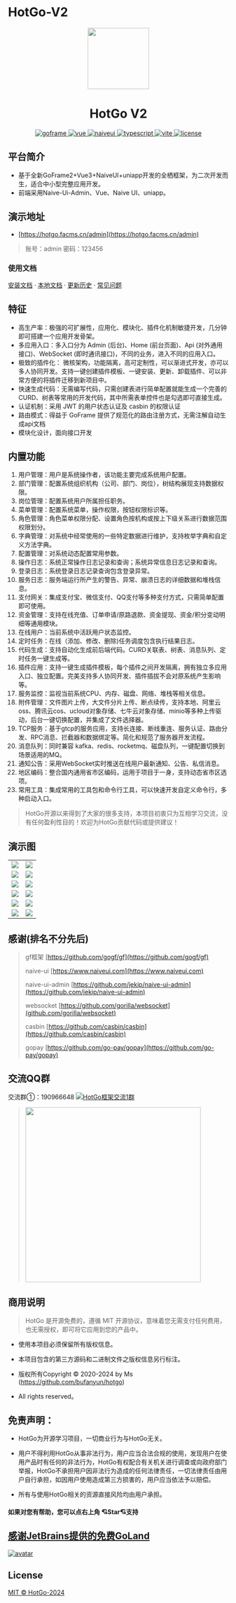 # HotGo-V2
<div align="center">
	<img width="140px" src="https://bufanyun.cn-bj.ufileos.com/hotgo/logo.sig.png">
    <p>
        <h1>HotGo V2</h1>
    </p>
    <p align="center">
        <a href="https://goframe.org/pages/viewpage.action?pageId=1114119" target="_blank">
	        <img src="https://img.shields.io/badge/goframe-2.8-green" alt="goframe">
	    </a>
	    <a href="https://v3.vuejs.org/" target="_blank">
	        <img src="https://img.shields.io/badge/vue.js-vue3.4-green" alt="vue">
	    </a>
	    <a href="https://www.naiveui.com" target="_blank">
	        <img src="https://img.shields.io/badge/naiveui-%3E2.39.0-blue" alt="naiveui">
	    </a>
		<a href="https://www.tslang.cn/" target="_blank">
	        <img src="https://img.shields.io/badge/typescript-%3E4.0.0-blue" alt="typescript">
	    </a>
		<a href="https://vitejs.dev/" target="_blank">
		    <img src="https://img.shields.io/badge/vite-%3E5.4.2-yellow" alt="vite">
		</a>
		<a href="https://github.com/bufanyun/hotgo/blob/v2.0/LICENSE" target="_blank">
		    <img src="https://img.shields.io/badge/license-MIT-success" alt="license">
		</a>
	</p>
</div>


## 平台简介
* 基于全新GoFrame2+Vue3+NaiveUI+uniapp开发的全栖框架，为二次开发而生，适合中小型完整应用开发。
* 前端采用Naive-Ui-Admin、Vue、Naive UI、uniapp。

## 演示地址
-  [https://hotgo.facms.cn/admin](https://hotgo.facms.cn/admin)
>  账号：admin  密码：123456

### 使用文档

[安装文档](docs/guide-zh-CN/start-installation.md) · [本地文档](docs/guide-zh-CN/README.md) · [更新历史](docs/guide-zh-CN/start-update-log.md) · [常见问题](docs/guide-zh-CN/start-issue.md)


## 特征
* 高生产率：极强的可扩展性，应用化、模块化、插件化机制敏捷开发，几分钟即可搭建一个应用开发骨架。
* 多应用入口：多入口分为 Admin (后台)、Home (前台页面)、Api (对外通用接口)、WebSocket (即时通讯接口)，不同的业务，进入不同的应用入口。
* 极致的插件化： 微核架构，功能隔离，高可定制性，可以渐进式开发，亦可以多人协同开发。支持一键创建插件模板、一键安装、更新、卸载插件、可以非常方便的将插件迁移到新项目中。
* 快速生成代码：无需编写代码，只需创建表进行简单配置就能生成一个完善的 CURD、树表等常用的开发代码，其中所需表单控件也是勾选即可直接生成。
* 认证机制：采用 JWT 的用户状态认证及 casbin 的权限认证
* 路由模式：得益于 GoFrame 提供了规范化的路由注册方式，无需注解自动生成api文档
* 模块化设计，面向接口开发


## 内置功能
1. 用户管理：用户是系统操作者，该功能主要完成系统用户配置。
2. 部门管理：配置系统组织机构（公司、部门、岗位），树结构展现支持数据权限。
3. 岗位管理：配置系统用户所属担任职务。
4. 菜单管理：配置系统菜单，操作权限，按钮权限标识等。
5. 角色管理：角色菜单权限分配、设置角色按机构或按上下级关系进行数据范围权限划分。
6. 字典管理：对系统中经常使用的一些特定数据进行维护，支持枚举字典和自定义方法字典。
7. 配置管理：对系统动态配置常用参数。
8. 操作日志：系统正常操作日志记录和查询；系统异常信息日志记录和查询。
9. 登录日志：系统登录日志记录查询包含登录异常。
10. 服务日志：服务端运行所产生的警告、异常、崩溃日志的详细数据和堆栈信息。
11. 支付网关：集成支付宝、微信支付、QQ支付等多种支付方式，只需简单配置即可使用。
12. 资金管理：支持在线充值、订单申请/原路退款、资金提现、资金/积分变动明细等通用模块。
13. 在线用户：当前系统中活跃用户状态监控。
14. 定时任务：在线（添加、修改、删除)任务调度包含执行结果日志。
15. 代码生成：支持自动化生成前后端代码。CURD关联表、树表、消息队列、定时任务一键生成等。
16. 插件应用：支持一键生成插件模板，每个插件之间开发隔离，拥有独立多应用入口、独立配置。完美支持多人协同开发、插件插拔不会对原系统产生影响等。
17. 服务监控：监视当前系统CPU、内存、磁盘、网络、堆栈等相关信息。
18. 附件管理：文件图片上传，大文件分片上传、断点续传，支持本地、阿里云oss、腾讯云cos、ucloud对象存储、七牛云对象存储、minio等多种上传驱动，后台一键切换配置，并集成了文件选择器。
19. TCP服务：基于gtcp的服务应用，支持长连接、断线重连、服务认证、路由分发、RPC消息、拦截器和数据绑定等。简化和规范了服务器开发流程。
20. 消息队列：同时兼容 kafka、redis、rocketmq、磁盘队列，一键配置切换到场景适用的MQ。
21. 通知公告：采用WebSocket实时推送在线用户最新通知、公告、私信消息。
22. 地区编码：整合国内通用省市区编码，运用于项目于一身，支持动态省市区选项。
23. 常用工具：集成常用的工具包和命令行工具，可以快速开发自定义命令行，多种启动入口。


> HotGo开源以来得到了大家的很多支持，本项目初衷只为互相学习交流，没有任何盈利性目的！欢迎为HotGo贡献代码或提供建议！


## 演示图

<table>
    <tr>
        <td><img src="./docs/guide-zh-CN/images/demo/1.png"/></td>
        <td><img src="./docs/guide-zh-CN/images/demo/2.png"/></td>
    </tr>
    <tr>
        <td><img src="./docs/guide-zh-CN/images/demo/3.png"/></td>
        <td><img src="./docs/guide-zh-CN/images/demo/4.png"/></td>
    </tr>
    <tr>
        <td><img src="./docs/guide-zh-CN/images/demo/5.png"/></td>
        <td><img src="./docs/guide-zh-CN/images/demo/6.png"/></td>
    </tr>
    <tr>
        <td><img src="./docs/guide-zh-CN/images/demo/7.png"/></td>
        <td><img src="./docs/guide-zh-CN/images/demo/8.png"/></td>
    </tr>
    <tr>
        <td><img src="./docs/guide-zh-CN/images/demo/9.png"/></td>
        <td><img src="./docs/guide-zh-CN/images/demo/10.png"/></td>
    </tr>
    <tr>
        <td><img src="./docs/guide-zh-CN/images/demo/11.png"/></td>
        <td><img src="./docs/guide-zh-CN/images/demo/12.png"/></td>
    </tr>
</table>


## 感谢(排名不分先后)
> gf框架 [https://github.com/gogf/gf](https://github.com/gogf/gf)
>
> naive-ui [https://www.naiveui.com](https://www.naiveui.com)
>
> naive-ui-admin [https://github.com/jekip/naive-ui-admin](https://github.com/jekip/naive-ui-admin)
>
> websocket [https://github.com/gorilla/websocket](github.com/gorilla/websocket)
> 
> casbin [https://github.com/casbin/casbin](https://github.com/casbin/casbin)
>
> gopay [https://github.com/go-pay/gopay](https://github.com/go-pay/gopay)


## 交流QQ群
交流群①：190966648  <a target="_blank" href="https://qm.qq.com/cgi-bin/qm/qr?k=mJafkvme3VNyiQlCFIFNRtY8Xlr7pj9U&jump_from=webapi&authKey=jL10vIESr+vO8wpxwyd6DlChzkrbHpzN9uhAsIHgAinL/Vvd+nvuRyilf2UqUlCy"><img border="0" src="https://bufanyun.cn-bj.ufileos.com/hotgo/group.png" alt="HotGo框架交流1群" title="HotGo框架交流1群"></a>
> <img src="https://bufanyun.cn-bj.ufileos.com/hotgo/hotgo1qun.png" width="400px"/>


## 商用说明

> HotGo 是开源免费的，遵循 MIT 开源协议，意味着您无需支付任何费用，也无需授权，即可将它应用到您的产品中。

* 使用本项目必须保留所有版权信息。

* 本项目包含的第三方源码和二进制文件之版权信息另行标注。

* 版权所有Copyright © 2020-2024 by Ms (https://github.com/bufanyun/hotgo)

* All rights reserved。


## 免责声明：
* HotGo为开源学习项目，一切商业行为与HotGo无关。

* 用户不得利用HotGo从事非法行为，用户应当合法合规的使用，发现用户在使用产品时有任何的非法行为，HotGo有权配合有关机关进行调查或向政府部门举报，HotGo不承担用户因非法行为造成的任何法律责任，一切法律责任由用户自行承担，如因用户使用造成第三方损害的，用户应当依法予以赔偿。

* 所有与使用HotGo相关的资源直接风险均由用户承担。


#### 如果对您有帮助，您可以点右上角 💘Star💘支持



## [感谢JetBrains提供的免费GoLand](https://jb.gg/OpenSource)
[![avatar](https://camo.githubusercontent.com/323657c6e81419b8e151e9da4c71f409e3fcc65d630535170c59fe4807dbc905/68747470733a2f2f676f6672616d652e6f72672f646f776e6c6f61642f7468756d626e61696c732f313131343131392f6a6574627261696e732e706e67)](https://jb.gg/OpenSource)


## License
[MIT © HotGo-2024](./LICENSE)
  


  

